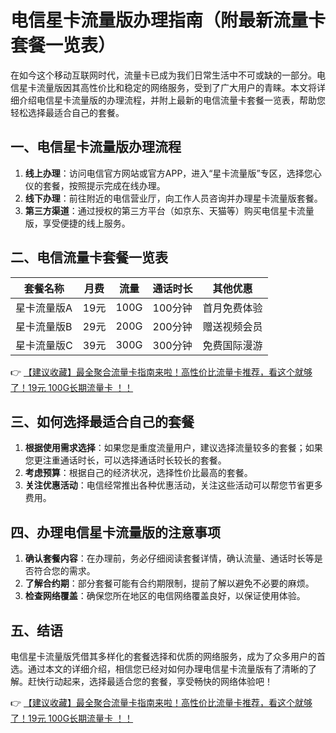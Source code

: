 # 电信星卡流量版办理指南（附最新流量卡套餐一览表）

在如今这个移动互联网时代，流量卡已成为我们日常生活中不可或缺的一部分。电信星卡流量版因其高性价比和稳定的网络服务，受到了广大用户的青睐。本文将详细介绍电信星卡流量版的办理流程，并附上最新的电信流量卡套餐一览表，帮助您轻松选择最适合自己的套餐。

## 一、电信星卡流量版办理流程

1. **线上办理**：访问电信官方网站或官方APP，进入“星卡流量版”专区，选择您心仪的套餐，按照提示完成在线办理。
2. **线下办理**：前往附近的电信营业厅，向工作人员咨询并办理星卡流量版套餐。
3. **第三方渠道**：通过授权的第三方平台（如京东、天猫等）购买电信星卡流量版，享受便捷的线上服务。

## 二、电信流量卡套餐一览表

| 套餐名称 | 月费 | 流量 | 通话时长 | 其他优惠 |
| --- | --- | --- | --- | --- |
| 星卡流量版A | 19元 | 100G | 100分钟 | 首月免费体验 |
| 星卡流量版B | 29元 | 200G | 200分钟 | 赠送视频会员 |
| 星卡流量版C | 39元 | 300G | 300分钟 | 免费国际漫游 |

👉 [【建议收藏】最全聚合流量卡指南来啦！高性价比流量卡推荐，看这个就够了！19元 100G长期流量卡 ！！](https://bit.ly/Liuliangka)

## 三、如何选择最适合自己的套餐

1. **根据使用需求选择**：如果您是重度流量用户，建议选择流量较多的套餐；如果您更注重通话时长，可以选择通话时长较长的套餐。
2. **考虑预算**：根据自己的经济状况，选择性价比最高的套餐。
3. **关注优惠活动**：电信经常推出各种优惠活动，关注这些活动可以帮您节省更多费用。

## 四、办理电信星卡流量版的注意事项

1. **确认套餐内容**：在办理前，务必仔细阅读套餐详情，确认流量、通话时长等是否符合您的需求。
2. **了解合约期**：部分套餐可能有合约期限制，提前了解以避免不必要的麻烦。
3. **检查网络覆盖**：确保您所在地区的电信网络覆盖良好，以保证使用体验。

## 五、结语

电信星卡流量版凭借其多样化的套餐选择和优质的网络服务，成为了众多用户的首选。通过本文的详细介绍，相信您已经对如何办理电信星卡流量版有了清晰的了解。赶快行动起来，选择最适合您的套餐，享受畅快的网络体验吧！

👉 [【建议收藏】最全聚合流量卡指南来啦！高性价比流量卡推荐，看这个就够了！19元 100G长期流量卡 ！！](https://bit.ly/Liuliangka)